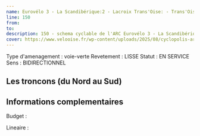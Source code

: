```yaml
---
name: Eurovélo 3 - La Scandibérique:2 - Lacroix Trans'Oise: - Trans'Oise 
line: 150
from: 
to:  
description: 150 - schema cyclable de l'ARC Eurovélo 3 - La Scandibérique:2 - Lacroix Trans'Oise: - Trans'Oise 
cover: https://www.velooise.fr/wp-content/uploads/2025/08/cyclopolis-arc-150.jpg
---
```

Type d'amenagement : voie-verte
Revetement : LISSE
Statut : EN SERVICE
Sens : BIDIRECTIONNEL
## Les troncons (du Nord au Sud)

## Informations complementaires

Budget  : 

Lineaire :

